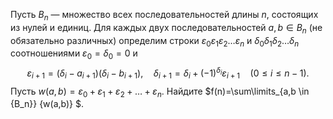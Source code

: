 Пусть $B_n$ — множество всех последовательностей длины $n$, состоящих из нулей и единиц. Для каждых двух последовательностей $a,b \in B_n$ (не обязательно различных) определим строки $\varepsilon_0\varepsilon_1\varepsilon_2 \dots \varepsilon_n$ и $\delta_0\delta_1\delta_2 \dots \delta_n$ соотношениями $\varepsilon_0=\delta_0=0$ и 
$$
 \varepsilon_{i+1}=(\delta_i-a_{i+1})(\delta_i-b_{i+1}), \quad \delta_{i+1}=\delta_i+(-1)^{\delta_i}\varepsilon_{i+1} \quad (0 \leq i \leq n-1). 
$$
Пусть $w(a,b)=\varepsilon_0+\varepsilon_1+\varepsilon_2+\dots +\varepsilon_n$. Найдите $f(n)=\sum\limits_{a,b \in {B_n}} {w(a,b)} $.